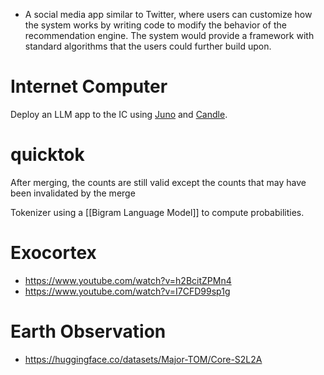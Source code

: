 - A social media app similar to Twitter, where users can customize how the system works by writing code to modify the behavior of the recommendation engine. The system would provide a framework with standard algorithms that the users could further build upon.

# Internet Computer

Deploy an LLM app to the IC using [Juno](https://juno.build) and [Candle](https://github.com/huggingface/candle).

# quicktok

After merging, the counts are still valid except the counts that may have been invalidated by the merge

Tokenizer using a [[Bigram Language Model]] to compute probabilities.

# Exocortex

- https://www.youtube.com/watch?v=h2BcitZPMn4
- https://www.youtube.com/watch?v=I7CFD99sp1g

# Earth Observation

- https://huggingface.co/datasets/Major-TOM/Core-S2L2A
